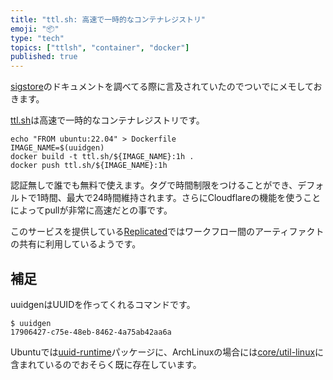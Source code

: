 ```yaml
---
title: "ttl.sh: 高速で一時的なコンテナレジストリ"
emoji: "📦"
type: "tech"
topics: ["ttlsh", "container", "docker"]
published: true
---
```


[sigstore](https://docs.sigstore.dev/)のドキュメントを調べてる際に言及されていたのでついでにメモしておきます。

[ttl.sh](https://ttl.sh/)は高速で一時的なコンテナレジストリです。

```shell
echo "FROM ubuntu:22.04" > Dockerfile
IMAGE_NAME=$(uuidgen)
docker build -t ttl.sh/${IMAGE_NAME}:1h .
docker push ttl.sh/${IMAGE_NAME}:1h
```

認証無しで誰でも無料で使えます。タグで時間制限をつけることができ、デフォルトで1時間、最大で24時間維持されます。さらにCloudflareの機能を使うことによってpullが非常に高速だとの事です。

このサービスを提供している[Replicated](https://www.replicated.com/)ではワークフロー間のアーティファクトの共有に利用しているようです。

補足
-----

uuidgenはUUIDを作ってくれるコマンドです。

```
$ uuidgen
17906427-c75e-48eb-8462-4a75ab42aa6a
```

Ubuntuでは[uuid-runtime](https://packages.ubuntu.com/jammy/uuid-runtime)パッケージに、ArchLinuxの場合には[core/util-linux](https://archlinux.org/packages/core/x86_64/util-linux/)に含まれているのでおそらく既に存在しています。
